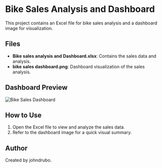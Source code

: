 # Bike Sales Analysis and Dashboard

This project contains an Excel file for bike sales analysis and a dashboard image for visualization.

## Files
- **Bike sales analysis and Dashboard.xlsx**: Contains the sales data and analysis.
- **bike sales dashboard.png**: Dashboard visualization of the sales analysis.

## Dashboard Preview

![Bike Sales Dashboard](bike%20sales%20dashboard.png)

## How to Use
1. Open the Excel file to view and analyze the sales data.
2. Refer to the dashboard image for a quick visual summary.

## Author
Created by johndrubo.
